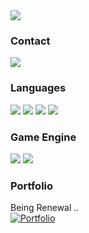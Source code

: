 <div style="text-align: center;">
  <img src="https://github-readme-stats.vercel.app/api?username=2jeonghoon&show_icons=true&theme=tokyonight" style="display: block; margin-left: auto; margin-right: auto;" />
</div>

<h3 align="left"><b>Contact</b></h3>
<p align="left">
<a href="mailto:"2jh0926@naver.com"><img src="https://img.shields.io/badge/Gmail-D14836?style=for-the-badge&logo=gmail&logoColor=white&link=mailto:2jh0926@naver.com"/></a>
</p>

<h3 align="left"><b>Languages</b></h3>
<p align="left">
<img src="https://img.shields.io/badge/c-%2300599C.svg?style=for-the-badge&logo=c&logoColor=white"/>
<img src="https://img.shields.io/badge/c++-%2300599C.svg?style=for-the-badge&logo=c%2B%2B&logoColor=white"/>
<img src="https://img.shields.io/badge/c%23-%23239120.svg?style=for-the-badge&logo=c-sharp&logoColor=white"/>
<img src="https://img.shields.io/badge/python-3670A0?style=for-the-badge&logo=python&logoColor=ffdd54"/>
</p>

<h3 align="left"><b>Game Engine</b></h3>
<p align="left">
<img src="https://img.shields.io/badge/unity-%23000000.svg?style=for-the-badge&logo=unity&logoColor=white"/>
<img src="https://img.shields.io/badge/unrealengine-%23313131.svg?style=for-the-badge&logo=unrealengine&logoColor=white"/>
</p>

<h3 align="left"><b>Portfolio</b></h3>
<p align="left">
  Being Renewal .. </br>
  <a href="https://2jeonghoon.github.io/">
    <img src="https://img.shields.io/badge/Portfolio-000?style=for-the-badge&logo=github&logoColor=white" alt="Portfolio">
  </a>
</p>
<!--
<a href="https://www.notion.so/Junghoon-Lee-663140efe47d41a4b31111cdc2e18e50"><img src="https://camo.githubusercontent.com/7b52987348ec07a88dfcf2604277007919a82e7e9ee1577dba51b3b5e4c6c273/68747470733a2f2f696d672e736869656c64732e696f2f62616467652f506f7274666f6c696f2d6666666666663f7374796c653d666c61742d737175617265266c6f676f3d4e6f74696f6e266c6f676f436f6c6f723d626c61636b266c696e6b3d68747470733a2f2f7777772e6e6f74696f6e2e736f2f47656f6e2d4c65652d3061326561643830376563323437393162356637356135643039373466636138"/></a>
</p>
**2jeonghoon/2jeonghoon** is a ✨ _special_ ✨ repository because its `README.md` (this file) appears on your GitHub profile.

Here are some ideas to get you started:

- 🔭 I’m currently working on ...
- 🌱 I’m currently learning ...
- 👯 I’m looking to collaborate on ...
- 🤔 I’m looking for help with ...
- 💬 Ask me about ...
- 📫 How to reach me: ...
- 😄 Pronouns: ...
- ⚡ Fun fact: ...
-->
